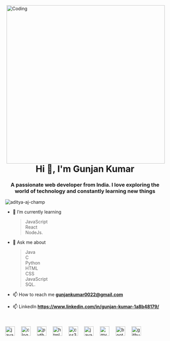 <img align="right" alt="Coding" width="500" src="https://camo.githubusercontent.com/19db51af5f90f1b152bc0b9078f5fe97053955be5074f03f17019c70345bdcdb/68747470733a2f2f6d69726f2e6d656469756d2e636f6d2f6d61782f313336302f302a37513379765349765f7430696f4a2d5a2e676966"/>
<h1 align="center">Hi 👋, I'm Gunjan Kumar</h1>
<!-- <img align="right" alt="Coding" width="400" src="https://qph.cf2.quoracdn.net/main-qimg-c0c2264911d8cd4a688acd0542240f95"/> -->
<h3 align="center">A passionate web developer from India. I love exploring the world of technology and constantly learning new things</h3>

<p align="left"><img src="https://komarev.com/ghpvc/?username=aditya-aj-champ&label=Profile%20views&color=0e75b6&style=flat" alt="aditya-aj-champ" /> </p>

- 🌱 I’m currently learning <br>
  > JavaScript <br>
  > React <br>
  > NodeJs.

- 💬 Ask me about  <br>
  > Java <br>
  >  C <br>
  >  Python <br>
  > HTML <br>
  > CSS <br>
  > JavaScript <br>
  >  SQL.

- 📫 How to reach me **gunjankumar0022@gmail.com**
  
- 📫 Linkedln  **https://www.linkedin.com/in/gunjan-kumar-1a8b48179/**
  <br>
  <br>
  <br>
<div align="left">
  <img src="https://cdn.jsdelivr.net/gh/devicons/devicon/icons/java/java-original.svg" height="30" alt="java logo"  />
  <img width="12" />
  <img src="https://cdn.jsdelivr.net/gh/devicons/devicon/icons/c/c-original.svg" height="30" alt="c logo"  />
  <img width="12" />
  <img src="https://cdn.jsdelivr.net/gh/devicons/devicon/icons/python/python-original.svg" height="30" alt="python logo"  />
  <img width="12" />
  <img src="https://cdn.jsdelivr.net/gh/devicons/devicon/icons/html5/html5-original.svg" height="30" alt="html5 logo"  />
  <img width="12" />
  <img src="https://cdn.jsdelivr.net/gh/devicons/devicon/icons/css3/css3-original.svg" height="30" alt="css3 logo"  />
  <img width="12" />
  <img src="https://cdn.jsdelivr.net/gh/devicons/devicon/icons/javascript/javascript-original.svg" height="30" alt="javascript logo"  />
  <img width="12" />
  <img src="https://cdn.jsdelivr.net/gh/devicons/devicon/icons/mysql/mysql-original.svg" height="30" alt="mysql logo"  />
  <img width="12" />
  <img src="https://cdn.jsdelivr.net/gh/devicons/devicon/icons/bootstrap/bootstrap-original.svg" height="30" alt="bootstrap logo"  />
  <img width="12" />
  <img src="https://cdn.jsdelivr.net/gh/devicons/devicon/icons/github/github-original.svg" height="30" alt="github logo"  />
</div>

###



